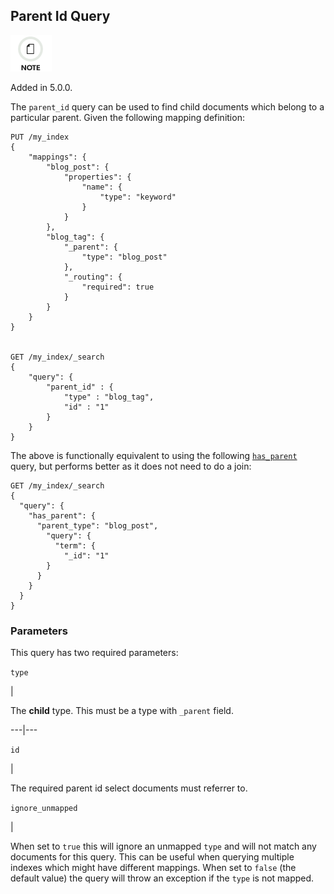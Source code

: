 ## Parent Id Query

![Note](images/icons/note.png)

Added in 5.0.0. 

The `parent_id` query can be used to find child documents which belong to a particular parent. Given the following mapping definition:
    
    
    PUT /my_index
    {
        "mappings": {
            "blog_post": {
                "properties": {
                    "name": {
                        "type": "keyword"
                    }
                }
            },
            "blog_tag": {
                "_parent": {
                    "type": "blog_post"
                },
                "_routing": {
                    "required": true
                }
            }
        }
    }
    
    
    GET /my_index/_search
    {
        "query": {
            "parent_id" : {
                "type" : "blog_tag",
                "id" : "1"
            }
        }
    }

The above is functionally equivalent to using the following [`has_parent`](query-dsl-has-parent-query.html "Has Parent Query") query, but performs better as it does not need to do a join:
    
    
    GET /my_index/_search
    {
      "query": {
        "has_parent": {
          "parent_type": "blog_post",
            "query": {
              "term": {
                "_id": "1"
            }
          }
        }
      }
    }

### Parameters

This query has two required parameters:

`type`

| 

The **child** type. This must be a type with `_parent` field.   
  
---|---  
  
`id`

| 

The required parent id select documents must referrer to.   
  
`ignore_unmapped`

| 

When set to `true` this will ignore an unmapped `type` and will not match any documents for this query. This can be useful when querying multiple indexes which might have different mappings. When set to `false` (the default value) the query will throw an exception if the `type` is not mapped. 
